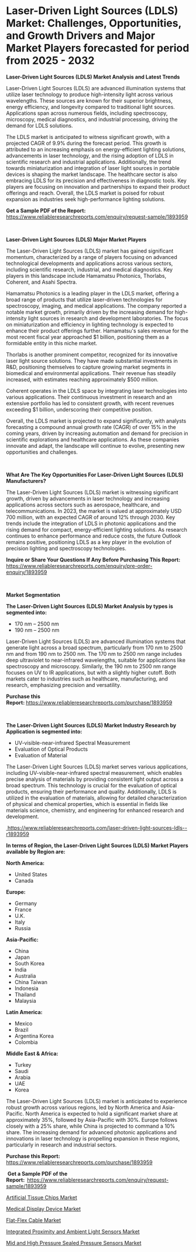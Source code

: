 <p><h1>Laser-Driven Light Sources (LDLS) Market: Challenges, Opportunities, and Growth Drivers and Major Market Players forecasted for period from 2025 - 2032</h1></p><p><strong>Laser-Driven Light Sources (LDLS) Market Analysis and Latest Trends</strong></p>
<p><p>Laser-Driven Light Sources (LDLS) are advanced illumination systems that utilize laser technology to produce high-intensity light across various wavelengths. These sources are known for their superior brightness, energy efficiency, and longevity compared to traditional light sources. Applications span across numerous fields, including spectroscopy, microscopy, medical diagnostics, and industrial processing, driving the demand for LDLS solutions.</p><p>The LDLS market is anticipated to witness significant growth, with a projected CAGR of 9.9% during the forecast period. This growth is attributed to an increasing emphasis on energy-efficient lighting solutions, advancements in laser technology, and the rising adoption of LDLS in scientific research and industrial applications. Additionally, the trend towards miniaturization and integration of laser light sources in portable devices is shaping the market landscape. The healthcare sector is also embracing LDLS for its precision and effectiveness in diagnostic tools. Key players are focusing on innovation and partnerships to expand their product offerings and reach. Overall, the LDLS market is poised for robust expansion as industries seek high-performance lighting solutions.</p></p>
<p><strong>Get a Sample PDF of the Report:&nbsp;</strong> <a href="https://www.reliableresearchreports.com/enquiry/request-sample/1893959?utm_campaign=11&utm_medium=2&utm_source=Github&utm_content=ia&utm_term=13022025&utm_id=laser-driven-light-sources-ldls">https://www.reliableresearchreports.com/enquiry/request-sample/1893959</a></p>
<p>&nbsp;</p>
<p><strong>Laser-Driven Light Sources (LDLS) Major Market Players</strong></p>
<p><p>The Laser-Driven Light Sources (LDLS) market has gained significant momentum, characterized by a range of players focusing on advanced technological developments and applications across various sectors, including scientific research, industrial, and medical diagnostics. Key players in this landscape include Hamamatsu Photonics, Thorlabs, Coherent, and Asahi Spectra.</p><p>Hamamatsu Photonics is a leading player in the LDLS market, offering a broad range of products that utilize laser-driven technologies for spectroscopy, imaging, and medical applications. The company reported a notable market growth, primarily driven by the increasing demand for high-intensity light sources in research and development laboratories. The focus on miniaturization and efficiency in lighting technology is expected to enhance their product offerings further. Hamamatsu's sales revenue for the most recent fiscal year approached $1 billion, positioning them as a formidable entity in this niche market.</p><p>Thorlabs is another prominent competitor, recognized for its innovative laser light source solutions. They have made substantial investments in R&D, positioning themselves to capture growing market segments in biomedical and environmental applications. Their revenue has steadily increased, with estimates reaching approximately $500 million.</p><p>Coherent operates in the LDLS space by integrating laser technologies into various applications. Their continuous investment in research and an extensive portfolio has led to consistent growth, with recent revenues exceeding $1 billion, underscoring their competitive position.</p><p>Overall, the LDLS market is projected to expand significantly, with analysts forecasting a compound annual growth rate (CAGR) of over 15% in the coming years, driven by increasing automation and demand for precision in scientific explorations and healthcare applications. As these companies innovate and adapt, the landscape will continue to evolve, presenting new opportunities and challenges.</p></p>
<p>&nbsp;</p>
<p><strong>What Are The Key Opportunities For Laser-Driven Light Sources (LDLS) Manufacturers?</strong></p>
<p><p>The Laser-Driven Light Sources (LDLS) market is witnessing significant growth, driven by advancements in laser technology and increasing applications across sectors such as aerospace, healthcare, and telecommunications. In 2023, the market is valued at approximately USD 700 million, with an expected CAGR of around 12% through 2030. Key trends include the integration of LDLS in photonic applications and the rising demand for compact, energy-efficient lighting solutions. As research continues to enhance performance and reduce costs, the future Outlook remains positive, positioning LDLS as a key player in the evolution of precision lighting and spectroscopy technologies.</p></p>
<p><strong>Inquire or Share Your Questions If Any Before Purchasing This Report:</strong> <a href="https://www.reliableresearchreports.com/enquiry/pre-order-enquiry/1893959?utm_campaign=11&utm_medium=2&utm_source=Github&utm_content=ia&utm_term=13022025&utm_id=laser-driven-light-sources-ldls">https://www.reliableresearchreports.com/enquiry/pre-order-enquiry/1893959</a></p>
<p>&nbsp;</p>
<p><strong>Market Segmentation</strong></p>
<p><strong>The Laser-Driven Light Sources (LDLS) Market Analysis by types is segmented into:</strong></p>
<p><ul><li>170 nm – 2500 nm</li><li>190 nm – 2500 nm</li></ul></p>
<p><p>Laser-Driven Light Sources (LDLS) are advanced illumination systems that generate light across a broad spectrum, particularly from 170 nm to 2500 nm and from 190 nm to 2500 nm. The 170 nm to 2500 nm range includes deep ultraviolet to near-infrared wavelengths, suitable for applications like spectroscopy and microscopy. Similarly, the 190 nm to 2500 nm range focuses on UV to IR applications, but with a slightly higher cutoff. Both markets cater to industries such as healthcare, manufacturing, and research, emphasizing precision and versatility.</p></p>
<p><strong>Purchase this Report:&nbsp;</strong><a href="https://www.reliableresearchreports.com/purchase/1893959?utm_campaign=11&utm_medium=2&utm_source=Github&utm_content=ia&utm_term=13022025&utm_id=laser-driven-light-sources-ldls">https://www.reliableresearchreports.com/purchase/1893959</a></p>
<p>&nbsp;</p>
<p><strong>The Laser-Driven Light Sources (LDLS) Market Industry Research by Application is segmented into:</strong></p>
<p><ul><li>UV-visible-near-infrared Spectral Measurement</li><li>Evaluation of Optical Products</li><li>Evaluation of Material</li></ul></p>
<p><p>The Laser-Driven Light Sources (LDLS) market serves various applications, including UV-visible-near-infrared spectral measurement, which enables precise analysis of materials by providing consistent light output across a broad spectrum. This technology is crucial for the evaluation of optical products, ensuring their performance and quality. Additionally, LDLS is utilized in the evaluation of materials, allowing for detailed characterization of physical and chemical properties, which is essential in fields like materials science, chemistry, and engineering for enhanced research and development.</p></p>
<p><a href="https://www.reliableresearchreports.com/laser-driven-light-sources-ldls--r1893959?utm_campaign=11&utm_medium=2&utm_source=Github&utm_content=ia&utm_term=13022025&utm_id=laser-driven-light-sources-ldls">&nbsp;https://www.reliableresearchreports.com/laser-driven-light-sources-ldls--r1893959</a></p>
<p><strong>In terms of Region, the Laser-Driven Light Sources (LDLS) Market Players available by Region are:</strong></p>
<p>
    <p> <strong> North America: </strong>
        <ul>
            <li>United States</li>
            <li>Canada</li>
        </ul>
        </p> 
    <p> <strong> Europe: </strong>
        <ul>
            <li>Germany</li>
            <li>France</li>
            <li>U.K.</li>
            <li>Italy</li>
            <li>Russia</li>
        </ul>
        </p> 
    <p> <strong> Asia-Pacific: </strong>
        <ul>
            <li>China</li>
            <li>Japan</li>
            <li>South Korea</li>
            <li>India</li>
            <li>Australia</li>
            <li>China Taiwan</li>
            <li>Indonesia</li>
            <li>Thailand</li>
            <li>Malaysia</li>
        </ul>
        </p> 
    <p> <strong> Latin America: </strong>
        <ul>
            <li>Mexico</li>
            <li>Brazil</li>
            <li>Argentina Korea</li>
            <li>Colombia</li>
        </ul>
        </p> 
    <p> <strong> Middle East & Africa: </strong>
        <ul>
            <li>Turkey</li>
            <li>Saudi</li>
            <li>Arabia</li>
            <li>UAE</li>
            <li>Korea</li>
        </ul>
    </p>
    </p>
<p><p>The Laser-Driven Light Sources (LDLS) market is anticipated to experience robust growth across various regions, led by North America and Asia-Pacific. North America is expected to hold a significant market share at approximately 35%, followed by Asia-Pacific with 30%. Europe follows closely with a 25% share, while China is projected to command a 10% share. The increasing demand for advanced photonic applications and innovations in laser technology is propelling expansion in these regions, particularly in research and industrial sectors.</p></p>
<p><strong>Purchase this Report: </strong><a href="https://www.reliableresearchreports.com/purchase/1893959?utm_campaign=11&utm_medium=2&utm_source=Github&utm_content=ia&utm_term=13022025&utm_id=laser-driven-light-sources-ldls">https://www.reliableresearchreports.com/purchase/1893959</a></p>
<p>&nbsp;<strong>Get a Sample PDF of the Report:&nbsp;&nbsp;</strong><a href="https://www.reliableresearchreports.com/enquiry/request-sample/1893959?utm_campaign=11&utm_medium=2&utm_source=Github&utm_content=ia&utm_term=13022025&utm_id=laser-driven-light-sources-ldls">https://www.reliableresearchreports.com/enquiry/request-sample/1893959</a></p>
<p><strong></strong></p>
<p><p><a href="https://github.com/abuugjetaj/Market-Research-Report-List-1/blob/main/artificial-tissue-chips-market.md?utm_campaign=11&utm_medium=2&utm_source=Github&utm_content=ia&utm_term=13022025&utm_id=laser-driven-light-sources-ldls">Artificial Tissue Chips Market</a></p><p><a href="https://github.com/aidelndasse/Market-Research-Report-List-1/blob/main/medical-display-device-market.md?utm_campaign=11&utm_medium=2&utm_source=Github&utm_content=ia&utm_term=13022025&utm_id=laser-driven-light-sources-ldls">Medical Display Device Market</a></p><p><a href="https://github.com/amoakuolaopa/Market-Research-Report-List-1/blob/main/flat-flex-cable-market.md?utm_campaign=11&utm_medium=2&utm_source=Github&utm_content=ia&utm_term=13022025&utm_id=laser-driven-light-sources-ldls">Flat-Flex Cable Market</a></p><p><a href="https://github.com/tszkintruca/Market-Research-Report-List-1/blob/main/integrated-proximity-and-ambient-light-sensors-market.md?utm_campaign=11&utm_medium=2&utm_source=Github&utm_content=ia&utm_term=13022025&utm_id=laser-driven-light-sources-ldls">Integrated Proximity and Ambient Light Sensors Market</a></p><p><a href="https://github.com/rabiumofer/Market-Research-Report-List-1/blob/main/mid-and-high-pressure-sealed-pressure-sensors-market.md?utm_campaign=11&utm_medium=2&utm_source=Github&utm_content=ia&utm_term=13022025&utm_id=laser-driven-light-sources-ldls">Mid and High Pressure Sealed Pressure Sensors Market</a></p></p>